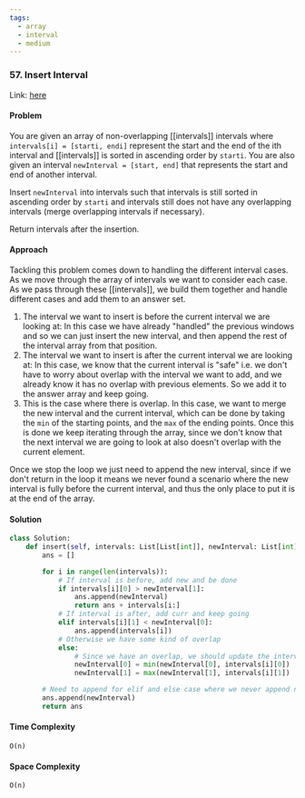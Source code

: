 ```yaml
---
tags:
  - array
  - interval
  - medium
---
```


### 57. Insert Interval

Link: [here](https://leetcode.com/problems/insert-interval/description/)

#### Problem
You are given an array of non-overlapping [[intervals]] intervals where `intervals[i] = [starti, endi]` represent the start and the end of the ith interval and [[intervals]] is sorted in ascending order by `starti`. You are also given an interval `newInterval = [start, end]` that represents the start and end of another interval.

Insert `newInterval` into intervals such that intervals is still sorted in ascending order by `starti` and intervals still does not have any overlapping intervals (merge overlapping intervals if necessary).

Return intervals after the insertion.

#### Approach
Tackling this problem comes down to handling the different interval cases. As we move through the array of intervals we want to consider each case. As we pass through these [[intervals]], we build them together and handle different cases and add them to an answer set.

1. The interval we want to insert is before the current interval we are looking at: In this case we have already "handled" the previous windows and so we can just insert the new interval, and then append the rest of the interval array from that position.
2. The interval we want to insert is after the current interval we are looking at: In this case, we know that the current interval is "safe" i.e. we don't have to worry about overlap with the interval we want to add, and we already know it has no overlap with previous elements. So we add it to the answer array and keep going.
3. This is the case where there is overlap. In this case, we want to merge the new interval and the current interval, which can be done by taking the `min` of the starting points, and the `max` of the ending points. Once this is done we keep iterating through the array, since we don't know that the next interval we are going to look at also doesn't overlap with the current element. 

Once we stop the loop we just need to append the new interval, since if we don't return in the loop it means we never found a scenario where the new interval is fully before the current interval, and thus the only place to put it is at the end of the array. 

#### Solution
```python 
class Solution:
    def insert(self, intervals: List[List[int]], newInterval: List[int]) -> List[List[int]]:
        ans = []

        for i in range(len(intervals)):
            # If interval is before, add new and be done
            if intervals[i][0] > newInterval[1]:
                ans.append(newInterval)
                return ans + intervals[i:]
            # If interval is after, add curr and keep going
            elif intervals[i][1] < newInterval[0]:
                ans.append(intervals[i])
            # Otherwise we have some kind of overlap
            else:
                # Since we have an overlap, we should update the interval we want to merge
                newInterval[0] = min(newInterval[0], intervals[i][0])
                newInterval[1] = max(newInterval[1], intervals[i][1])

        # Need to append for elif and else case where we never append newInterval
        ans.append(newInterval)
        return ans
```

#### Time Complexity
`O(n)` 

#### Space Complexity
`O(n)`

